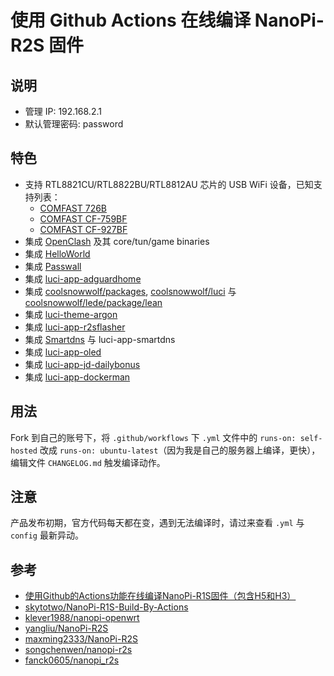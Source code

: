 # 使用 Github Actions 在线编译  NanoPi-R2S 固件

## 说明
* 管理 IP: 192.168.2.1
* 默认管理密码: password

## 特色
* 支持 RTL8821CU/RTL8822BU/RTL8812AU 芯片的 USB WiFi 设备，已知支持列表：
    - [COMFAST 726B](https://u.jd.com/ISyZWQh)
    - [COMFAST CF-759BF](https://u.jd.com/IRyZhYG)
    - [COMFAST CF-927BF](https://u.jd.com/I2yv0kA)
* 集成 [OpenClash](https://github.com/vernesong/OpenClash) 及其 core/tun/game binaries
* 集成 [HelloWorld](https://github.com/jerrykuku/luci-app-vssr)
* 集成 [Passwall](https://github.com/xiaorouji/openwrt-passwall)
* 集成 [luci-app-adguardhome](https://github.com/rufengsuixing/luci-app-adguardhome)
* 集成 [coolsnowwolf/packages](https://github.com/coolsnowwolf/packages), [coolsnowwolf/luci](https://github.com/coolsnowwolf/luci) 与 [coolsnowwolf/lede/package/lean](https://github.com/coolsnowwolf/lede/tree/master/package/lean)
* 集成 [luci-theme-argon](https://github.com/jerrykuku/luci-theme-argon)
* 集成 [luci-app-r2sflasher](https://github.com/songchenwen/nanopi-r2s/tree/master/luci-app-r2sflasher)
* 集成 [Smartdns](https://github.com/pymumu/smartdns) 与 luci-app-smartdns
* 集成 [luci-app-oled](https://github.com/NateLol/luci-app-oled)
* 集成 [luci-app-jd-dailybonus](https://github.com/jerrykuku/luci-app-jd-dailybonus)
* 集成 [luci-app-dockerman](https://github.com/lisaac/luci-app-dockerman)

## 用法
Fork 到自己的账号下，将 `.github/workflows` 下 `.yml` 文件中的 `runs-on: self-hosted` 改成 `runs-on: ubuntu-latest`（因为我是自己的服务器上编译，更快），编辑文件 `CHANGELOG.md` 触发编译动作。

## 注意
产品发布初期，官方代码每天都在变，遇到无法编译时，请过来查看 `.yml` 与 `config` 最新异动。

## 参考
* [使用Github的Actions功能在线编译NanoPi-R1S固件（包含H5和H3）](https://totoro.site/index.php/archives/70/)
* [skytotwo/NanoPi-R1S-Build-By-Actions](https://github.com/skytotwo/NanoPi-R1S-Build-By-Actions)
* [klever1988/nanopi-openwrt](https://github.com/klever1988/nanopi-openwrt)
* [yangliu/NanoPi-R2S](https://github.com/yangliu/NanoPi-R2S)
* [maxming2333/NanoPi-R2S](https://github.com/maxming2333/NanoPi-R2S)
* [songchenwen/nanopi-r2s](https://github.com/songchenwen/nanopi-r2s)
* [fanck0605/nanopi_r2s](https://github.com/fanck0605/nanopi_r2s)
